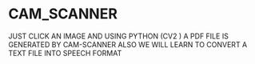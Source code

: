 # CAM_SCANNER
JUST CLICK AN IMAGE AND USING PYTHON (CV2 ) A PDF FILE IS GENERATED BY CAM-SCANNER  ALSO WE WILL LEARN TO CONVERT A TEXT FILE INTO SPEECH FORMAT
